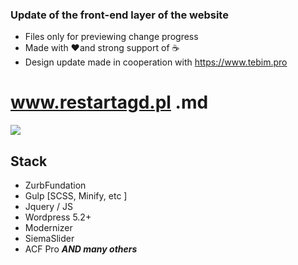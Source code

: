 ### Update of the front-end layer of the website

- Files only for previewing change progress
- Made with ❤️and strong support of ☕️
- Design update made in cooperation with https://www.tebim.pro

# www.restartagd.pl  .md

![](https://www.restartagd.pl/wp-content/uploads/2019/05/banner-1.jpg)


## Stack
- ZurbFundation
- Gulp  [SCSS, Minify, etc ]
- Jquery / JS
- Wordpress 5.2+
- Modernizer
- SiemaSlider
- ACF Pro
***AND many others***

